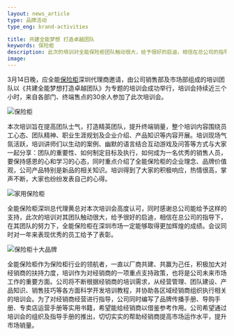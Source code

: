 ```yaml
---
layout: news_article
type: 品牌活动
type_eng: brand-activities

title: 共建全能梦想 打造卓越团队
keywords: 保险柜
description: 此次的培训对全能保险柜团队触动很大，给予很好的启迪，相信在总公司的指导下，在其团队的努力下，全能保险柜在深圳市场一定能够取得更加辉煌的成绩。
image: 
---
```

3月14日晚，应全能[保险柜](http://www.qnnsafe.com/)深圳代理商邀请，由公司销售部及市场部组成的培训团队以《共建全能梦想打造卓越团队》为专题的培训会成功举行，培训会持续近三个小时，来自各部门、终端售点的30余人参加了此次培训会。

![保险柜](http://www.qnnsafe.com/image-news/id032401.jpg)

本次培训旨在提高团队士气，打造精英团队，提升终端销量，整个培训内容围绕员工心态、团队精神、职业生涯规划及企业介绍、产品知识等内容开展。培训现场气氛活跃，培训讲师们以生动的案例、幽默的语言结合互动游戏及问答等方式与大家一起分享：团队的重要性、如何制定目标及执行，如何成为一名优秀的销售人员，要保持感恩的心和学习的心态，同时重点介绍了全能保险柜的企业理念、品牌价值观，公司产品特别是新品的相关知识。培训得到了大家的积极响应，热情很高，掌声不断，大家也纷纷发表自己的心得。

![家用保险柜](http://www.qnnsafe.com/image-news/id032402.jpg)

全能保险柜深圳总代理黄总对本次培训会高度认可，同时感谢总公司能给予这样的支持，此次的培训对其团队触动很大，给予很好的启迪，相信在总公司的指导下，在其团队的努力下，全能保险柜在深圳市场一定能够取得更加辉煌的成绩。会议同时对一年来表现优秀的员工给予了表彰。

![保险柜十大品牌](http://www.qnnsafe.com/image-news/id032403.jpg)

全能保险柜作为保险柜行业的领航者，一直以厂商共建、共赢为己任，积极加大对经销商的扶持力度，培训作为对经销商的一项重点支持政策，也将是公司未来市场工作的重要方面。公司将不断根据经销商的培训需求，从经营管理、团队建设、产品知识、销售技巧等各方面科学开发培训教程，并协助各区域经销商组织执行相关的培训会。为了对经销商经营进行指导，公司同时编写了品牌传播手册、导购手册、专卖店运营手册等实用书籍，希望能给经销商以借鉴参考作用。公司希望通过培训会的组织及指导手册的推出，切切实实的帮助经销商提高市场运作水平，提升市场销量。
